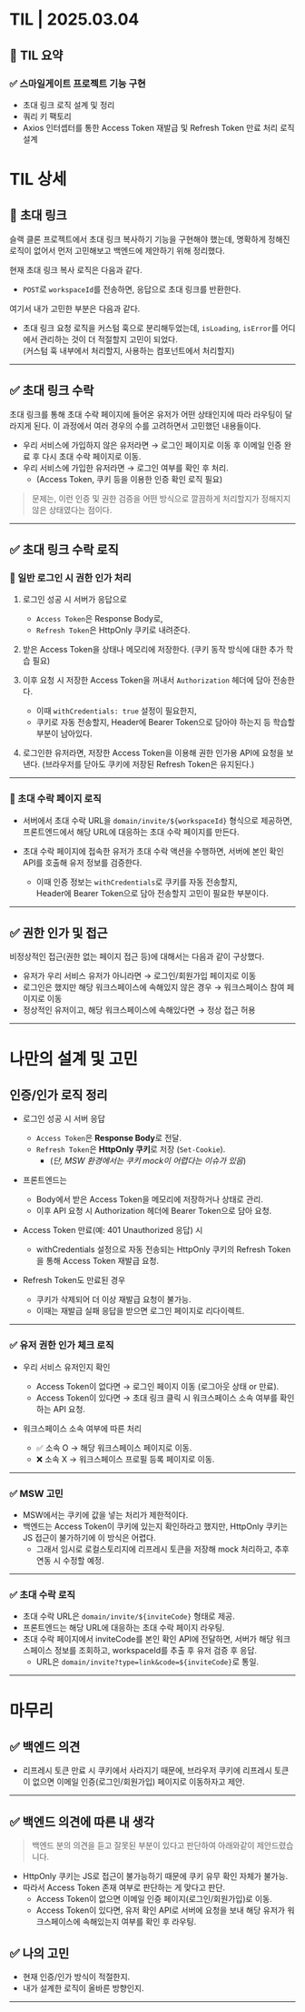 # TIL | 2025.03.04

## 📌 TIL 요약

### ✅ 스마일게이트 프로젝트 기능 구현

-   초대 링크 로직 설계 및 정리
-   쿼리 키 팩토리
-   Axios 인터셉터를 통한 Access Token 재발급 및 Refresh Token 만료 처리 로직 설계

# TIL 상세

## 🔗 초대 링크

슬랙 클론 프로젝트에서 초대 링크 복사하기 기능을 구현해야 했는데, 명확하게 정해진 로직이 없어서 먼저 고민해보고 백엔드에 제안하기 위해 정리했다.

현재 초대 링크 복사 로직은 다음과 같다.

-   `POST`로 `workspaceId`를 전송하면, 응답으로 초대 링크를 반환한다.

여기서 내가 고민한 부분은 다음과 같다.

-   초대 링크 요청 로직을 커스텀 훅으로 분리해두었는데, `isLoading`, `isError`를 어디에서 관리하는 것이 더 적절할지 고민이 되었다.  
    (커스텀 훅 내부에서 처리할지, 사용하는 컴포넌트에서 처리할지)

---

## ✅ 초대 링크 수락

초대 링크를 통해 초대 수락 페이지에 들어온 유저가 어떤 상태인지에 따라 라우팅이 달라지게 된다. 이 과정에서 여러 경우의 수를 고려하면서 고민했던 내용들이다.

-   우리 서비스에 가입하지 않은 유저라면 → 로그인 페이지로 이동 후 이메일 인증 완료 후 다시 초대 수락 페이지로 이동.
-   우리 서비스에 가입한 유저라면 → 로그인 여부를 확인 후 처리.
    -   (Access Token, 쿠키 등을 이용한 인증 확인 로직 필요)

> 문제는, 이런 인증 및 권한 검증을 어떤 방식으로 깔끔하게 처리할지가 정해지지 않은 상태였다는 점이다.

---

## ✅ 초대 링크 수락 로직

### 🔐 일반 로그인 시 권한 인가 처리

1. 로그인 성공 시 서버가 응답으로

    - `Access Token`은 Response Body로,
    - `Refresh Token`은 HttpOnly 쿠키로 내려준다.

2. 받은 Access Token을 상태나 메모리에 저장한다. (쿠키 동작 방식에 대한 추가 학습 필요)

3. 이후 요청 시 저장한 Access Token을 꺼내서 `Authorization` 헤더에 담아 전송한다.

    - 이때 `withCredentials: true` 설정이 필요한지,
    - 쿠키로 자동 전송할지, Header에 Bearer Token으로 담아야 하는지 등 학습할 부분이 남아있다.

4. 로그인한 유저라면, 저장한 Access Token을 이용해 권한 인가용 API에 요청을 보낸다. (브라우저를 닫아도 쿠키에 저장된 Refresh Token은 유지된다.)

---

### 🔗 초대 수락 페이지 로직

-   서버에서 초대 수락 URL을 `domain/invite/${workspaceId}` 형식으로 제공하면, 프론트엔드에서 해당 URL에 대응하는 초대 수락 페이지를 만든다.

-   초대 수락 페이지에 접속한 유저가 초대 수락 액션을 수행하면, 서버에 본인 확인 API를 호출해 유저 정보를 검증한다.
    -   이때 인증 정보는 `withCredentials`로 쿠키를 자동 전송할지,  
        Header에 Bearer Token으로 담아 전송할지 고민이 필요한 부분이다.

---

## ✅ 권한 인가 및 접근

비정상적인 접근(권한 없는 페이지 접근 등)에 대해서는 다음과 같이 구상했다.

-   유저가 우리 서비스 유저가 아니라면 → 로그인/회원가입 페이지로 이동
-   로그인은 했지만 해당 워크스페이스에 속해있지 않은 경우 → 워크스페이스 참여 페이지로 이동
-   정상적인 유저이고, 해당 워크스페이스에 속해있다면 → 정상 접근 허용

---

# 나만의 설계 및 고민

## 인증/인가 로직 정리

-   로그인 성공 시 서버 응답

    -   `Access Token`은 **Response Body**로 전달.
    -   `Refresh Token`은 **HttpOnly 쿠키**로 저장 (`Set-Cookie`).
        -   (_단, MSW 환경에서는 쿠키 mock이 어렵다는 이슈가 있음_)

-   프론트엔드는

    -   Body에서 받은 Access Token을 메모리에 저장하거나 상태로 관리.
    -   이후 API 요청 시 Authorization 헤더에 Bearer Token으로 담아 요청.

-   Access Token 만료(예: 401 Unauthorized 응답) 시

    -   withCredentials 설정으로 자동 전송되는 HttpOnly 쿠키의 Refresh Token을 통해 Access Token 재발급 요청.

-   Refresh Token도 만료된 경우
    -   쿠키가 삭제되어 더 이상 재발급 요청이 불가능.
    -   이때는 재발급 실패 응답을 받으면 로그인 페이지로 리다이렉트.

---

### ✅ 유저 권한 인가 체크 로직

-   우리 서비스 유저인지 확인

    -   Access Token이 없다면 → 로그인 페이지 이동 (로그아웃 상태 or 만료).
    -   Access Token이 있다면 → 초대 링크 클릭 시 워크스페이스 소속 여부를 확인하는 API 요청.

-   워크스페이스 소속 여부에 따른 처리
    -   ✅ 소속 O → 해당 워크스페이스 페이지로 이동.
    -   ❌ 소속 X → 워크스페이스 프로필 등록 페이지로 이동.

---

### ✅ MSW 고민

-   MSW에서는 쿠키에 값을 넣는 처리가 제한적이다.
-   백엔드는 Access Token이 쿠키에 있는지 확인하라고 했지만, HttpOnly 쿠키는 JS 접근이 불가하기에 이 방식은 어렵다.
    -   그래서 임시로 로컬스토리지에 리프레시 토큰을 저장해 mock 처리하고, 추후 연동 시 수정할 예정.

---

### ✅ 초대 수락 로직

-   초대 수락 URL은 `domain/invite/${inviteCode}` 형태로 제공.
-   프론트엔드는 해당 URL에 대응하는 초대 수락 페이지 라우팅.
-   초대 수락 페이지에서 inviteCode를 본인 확인 API에 전달하면, 서버가 해당 워크스페이스 정보를 조회하고, workspaceId를 추출 후 유저 검증 후 응답.
    -   URL은 `domain/invite?type=link&code=${inviteCode}`로 통일.

---

# 마무리

## ✅ 백엔드 의견

-   리프레시 토큰 만료 시 쿠키에서 사라지기 때문에, 브라우저 쿠키에 리프레시 토큰이 없으면 이메일 인증(로그인/회원가입) 페이지로 이동하자고 제안.

---

## ✅ 백엔드 의견에 따른 내 생각

> 백엔드 분의 의견을 듣고 잘못된 부분이 있다고 판단하여 아래와같이 제안드렸습니다.

-   HttpOnly 쿠키는 JS로 접근이 불가능하기 때문에 쿠키 유무 확인 자체가 불가능.
-   따라서 Access Token 존재 여부로 판단하는 게 맞다고 판단.
    -   Access Token이 없으면 이메일 인증 페이지(로그인/회원가입)로 이동.
    -   Access Token이 있다면, 유저 확인 API로 서버에 요청을 보내 해당 유저가 워크스페이스에 속해있는지 여부를 확인 후 라우팅.

## ✅ 나의 고민

-   현재 인증/인가 방식이 적절한지.
-   내가 설계한 로직이 올바른 방향인지.

---
